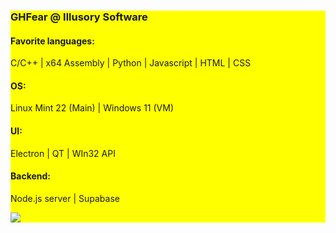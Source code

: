 <div style="overflow: auto;">
<!--   <img src="https://github.com/GHFear/GHFear/blob/main/github_logo_3.png" alt="GitHub Logo" style="float: left; margin-right: 20px;" width="800" height="300"> -->
  <div style="background-color: yellow;">
    <h3>GHFear @ Illusory Software</h3>
    <h4>Favorite languages:</h4> <p>C/C++ | x64 Assembly | Python | Javascript | HTML | CSS</p>
    <h4>OS:</h4> <p>Linux Mint 22 (Main) | Windows 11 (VM)</p>
    <h4>UI:</h4> <p>Electron | QT | WIn32 API</p>
    <h4>Backend:</h4> <p>Node.js server | Supabase</p>
    <img src="https://github-readme-stats.vercel.app/api/top-langs/?username=GHFear"/>
  </div>
</div>
